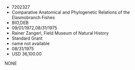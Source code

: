* 7202327
* Comparative Anatomical and Phylogenetic Relations of the    Elasmobranch Fishes
* BIO,DEB
* 09/01/1972,08/31/1975
* Rainer Zangerl, Field Museum of Natural History
* Standard Grant
*   name not available
* 08/31/1975
* USD 36,100.00

NONE